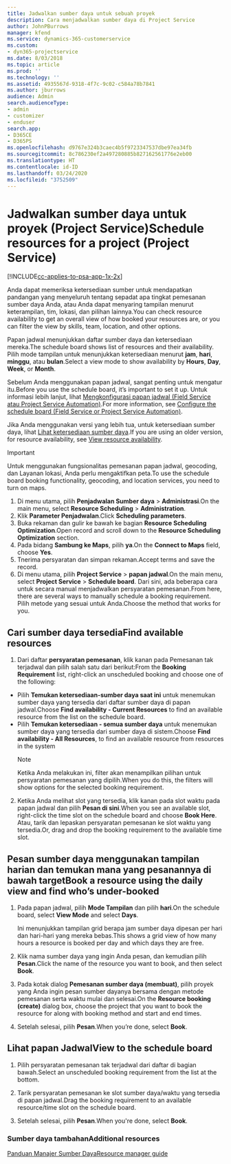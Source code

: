 ```yaml
---
title: Jadwalkan sumber daya untuk sebuah proyek
description: Cara menjadwalkan sumber daya di Project Service
author: JohnPBurrows
manager: kfend
ms.service: dynamics-365-customerservice
ms.custom:
- dyn365-projectservice
ms.date: 8/03/2018
ms.topic: article
ms.prod: ''
ms.technology: ''
ms.assetid: 4935567d-9318-4f7c-9c02-c584a78b7841
ms.author: jburrows
audience: Admin
search.audienceType:
- admin
- customizer
- enduser
search.app:
- D365CE
- D365PS
ms.openlocfilehash: d9767e324b3caec4b5f9723347537dbe97ea34fb
ms.sourcegitcommit: 8c786230ef2a497280885b827162561776e2eb00
ms.translationtype: HT
ms.contentlocale: id-ID
ms.lasthandoff: 03/24/2020
ms.locfileid: "3752509"
---
```

# <a name="schedule-resources-for-a-project-project-service"></a><span data-ttu-id="ceb40-103">Jadwalkan sumber daya untuk proyek (Project Service)</span><span class="sxs-lookup"><span data-stu-id="ceb40-103">Schedule resources for a project (Project Service)</span></span>

[!INCLUDE[cc-applies-to-psa-app-1x-2x](../includes/cc-applies-to-psa-app-1x-2x.md)]

<span data-ttu-id="ceb40-104">Anda dapat memeriksa ketersediaan sumber untuk mendapatkan pandangan yang menyeluruh tentang sepadat apa tingkat pemesanan sumber daya Anda, atau Anda dapat menyaring tampilan menurut keterampilan, tim, lokasi, dan pilihan lainnya.</span><span class="sxs-lookup"><span data-stu-id="ceb40-104">You can check resource availability to get an overall view of how booked your resources are, or you can filter the view by skills, team, location, and other options.</span></span>  
  
<span data-ttu-id="ceb40-105">Papan jadwal menunjukkan daftar sumber daya dan ketersediaan mereka.</span><span class="sxs-lookup"><span data-stu-id="ceb40-105">The schedule board shows list of resources and their availability.</span></span> <span data-ttu-id="ceb40-106">Pilih mode tampilan untuk menunjukkan ketersediaan menurut **jam**, **hari**, **minggu**, atau **bulan**.</span><span class="sxs-lookup"><span data-stu-id="ceb40-106">Select a view mode to show availability by **Hours**, **Day**, **Week**, or **Month**.</span></span>  
  
<span data-ttu-id="ceb40-107">Sebelum Anda menggunakan papan jadwal, sangat penting untuk mengatur itu.</span><span class="sxs-lookup"><span data-stu-id="ceb40-107">Before you use the schedule board, it’s important to set it up.</span></span> <span data-ttu-id="ceb40-108">Untuk informasi lebih lanjut, lihat [Mengkonfigurasi papan jadwal (Field Service atau Project Service Automation)](../field-service/configure-schedule-board.md).</span><span class="sxs-lookup"><span data-stu-id="ceb40-108">For more information, see [Configure the schedule board (Field Service or Project Service Automation)](../field-service/configure-schedule-board.md).</span></span>
  
<span data-ttu-id="ceb40-109">Jika Anda menggunakan versi yang lebih tua, untuk ketersediaan sumber daya, lihat [Lihat ketersediaan sumber daya](../project-service/view-resource-availability.md).</span><span class="sxs-lookup"><span data-stu-id="ceb40-109">If you are using an older version, for resource availability, see [View resource availability](../project-service/view-resource-availability.md).</span></span>  

> [!IMPORTANT]
>  <span data-ttu-id="ceb40-110">Untuk menggunakan fungsionalitas pemesanan papan jadwal, geocoding, dan Layanan lokasi, Anda perlu mengaktifkan peta.</span><span class="sxs-lookup"><span data-stu-id="ceb40-110">To use the schedule board booking functionality, geocoding, and location services, you need to turn on maps.</span></span>  
> 
> 1. <span data-ttu-id="ceb40-111">Di menu utama, pilih **Penjadwalan Sumber daya** > **Administrasi**.</span><span class="sxs-lookup"><span data-stu-id="ceb40-111">On the main menu, select **Resource Scheduling** > **Administration**.</span></span>  
> 2. <span data-ttu-id="ceb40-112">Klik **Parameter Penjadwalan**.</span><span class="sxs-lookup"><span data-stu-id="ceb40-112">Click **Scheduling parameters**.</span></span>  
> 3. <span data-ttu-id="ceb40-113">Buka rekaman dan gulir ke bawah ke bagian **Resource Scheduling Optimization**.</span><span class="sxs-lookup"><span data-stu-id="ceb40-113">Open record and scroll down to the **Resource Scheduling Optimization** section.</span></span>  
> 4. <span data-ttu-id="ceb40-114">Pada bidang **Sambung ke Maps**, pilih **ya**.</span><span class="sxs-lookup"><span data-stu-id="ceb40-114">On the **Connect to Maps** field, choose **Yes**.</span></span>  
> 5. <span data-ttu-id="ceb40-115">Tnerima persyaratan dan simpan rekaman.</span><span class="sxs-lookup"><span data-stu-id="ceb40-115">Accept terms and save the record.</span></span>  
> 6. <span data-ttu-id="ceb40-116">Di menu utama, pilih **Project Service** > **papan jadwal**.</span><span class="sxs-lookup"><span data-stu-id="ceb40-116">On the main menu, select **Project Service** > **Schedule board**.</span></span> <span data-ttu-id="ceb40-117">Dari sini, ada beberapa cara untuk secara manual menjadwalkan persyaratan pemesanan.</span><span class="sxs-lookup"><span data-stu-id="ceb40-117">From here, there are several ways to manually schedule a booking requirement.</span></span> <span data-ttu-id="ceb40-118">Pilih metode yang sesuai untuk Anda.</span><span class="sxs-lookup"><span data-stu-id="ceb40-118">Choose the method that works for you.</span></span>
  
## <a name="find-available-resources"></a><span data-ttu-id="ceb40-119">Cari sumber daya tersedia</span><span class="sxs-lookup"><span data-stu-id="ceb40-119">Find available resources</span></span>

1.  <span data-ttu-id="ceb40-120">Dari daftar **persyaratan pemesanan**, klik kanan pada Pemesanan tak terjadwal dan pilih salah satu dari berikut:</span><span class="sxs-lookup"><span data-stu-id="ceb40-120">From the **Booking Requirement** list, right-click an unscheduled booking and choose one of the following:</span></span>  
  
- <span data-ttu-id="ceb40-121">Pilih **Temukan ketersediaan-sumber daya saat ini** untuk menemukan sumber daya yang tersedia dari daftar sumber daya di papan jadwal.</span><span class="sxs-lookup"><span data-stu-id="ceb40-121">Choose **Find availability - Current Resources** to find an available resource from the list on the schedule board.</span></span>  
- <span data-ttu-id="ceb40-122">Pilih **Temukan ketersediaan - semua sumber daya** untuk menemukan sumber daya yang tersedia dari sumber daya di sistem.</span><span class="sxs-lookup"><span data-stu-id="ceb40-122">Choose **Find availability - All Resources**, to find an available resource from resources in the system</span></span>  
   > [!NOTE]
   >  <span data-ttu-id="ceb40-123">Ketika Anda melakukan ini, filter akan menampilkan pilihan untuk persyaratan pemesanan yang dipilih.</span><span class="sxs-lookup"><span data-stu-id="ceb40-123">When you do this, the filters will show options for the selected booking requirement.</span></span>  
  
2. <span data-ttu-id="ceb40-124">Ketika Anda melihat slot yang tersedia, klik kanan pada slot waktu pada papan jadwal dan pilih **Pesan di sini**.</span><span class="sxs-lookup"><span data-stu-id="ceb40-124">When you see an available slot, right-click the time slot on the schedule board and choose **Book Here**.</span></span> <span data-ttu-id="ceb40-125">Atau, tarik dan lepaskan persyaratan pemesanan ke slot waktu yang tersedia.</span><span class="sxs-lookup"><span data-stu-id="ceb40-125">Or, drag and drop the booking requirement to the available time slot.</span></span>  
  

## <a name="book-a-resource-using-the-daily-view-and-find-whos-under-booked"></a><span data-ttu-id="ceb40-126">Pesan sumber daya menggunakan tampilan harian dan temukan mana yang pesanannya di bawah target</span><span class="sxs-lookup"><span data-stu-id="ceb40-126">Book a resource using the daily view and find who’s under-booked</span></span>
  
1.  <span data-ttu-id="ceb40-127">Pada papan jadwal, pilih **Mode Tampilan** dan pilih **hari**.</span><span class="sxs-lookup"><span data-stu-id="ceb40-127">On the schedule board, select **View Mode** and select **Days**.</span></span>  
  
    <span data-ttu-id="ceb40-128">Ini menunjukkan tampilan grid berapa jam sumber daya dipesan per hari dan hari-hari yang mereka bebas.</span><span class="sxs-lookup"><span data-stu-id="ceb40-128">This shows a grid view of how many hours a resource is booked per day and which days they are free.</span></span>  
  
2.  <span data-ttu-id="ceb40-129">Klik nama sumber daya yang ingin Anda pesan, dan kemudian pilih **Pesan**.</span><span class="sxs-lookup"><span data-stu-id="ceb40-129">Click the name of the resource you want to book, and then select **Book**.</span></span>  
  
3.  <span data-ttu-id="ceb40-130">Pada kotak dialog **Pemesanan sumber daya (membuat)**, pilih proyek yang Anda ingin pesan sumber dayanya bersama dengan metode pemesanan serta waktu mulai dan selesai.</span><span class="sxs-lookup"><span data-stu-id="ceb40-130">On the **Resource booking (create)** dialog box, choose the project that you want to book the resource for along with booking method and start and end times.</span></span>  
  
4.  <span data-ttu-id="ceb40-131">Setelah selesai, pilih **Pesan**.</span><span class="sxs-lookup"><span data-stu-id="ceb40-131">When you’re done, select **Book**.</span></span>  
  
## <a name="view-to-the-schedule-board"></a><span data-ttu-id="ceb40-132">Lihat papan Jadwal</span><span class="sxs-lookup"><span data-stu-id="ceb40-132">View to the schedule board</span></span>
  
1.  <span data-ttu-id="ceb40-133">Pilih persyaratan pemesanan tak terjadwal dari daftar di bagian bawah.</span><span class="sxs-lookup"><span data-stu-id="ceb40-133">Select an unscheduled booking requirement from the list at the bottom.</span></span>  
  
2.  <span data-ttu-id="ceb40-134">Tarik persyaratan pemesanan ke slot sumber daya/waktu yang tersedia di papan jadwal.</span><span class="sxs-lookup"><span data-stu-id="ceb40-134">Drag the booking requirement to an available resource/time slot on the schedule board.</span></span>  
  
3.  <span data-ttu-id="ceb40-135">Setelah selesai, pilih **Pesan**.</span><span class="sxs-lookup"><span data-stu-id="ceb40-135">When you're done, select **Book**.</span></span>  
  
### <a name="additional-resources"></a><span data-ttu-id="ceb40-136">Sumber daya tambahan</span><span class="sxs-lookup"><span data-stu-id="ceb40-136">Additional resources</span></span>  
 [<span data-ttu-id="ceb40-137">Panduan Manajer Sumber Daya</span><span class="sxs-lookup"><span data-stu-id="ceb40-137">Resource manager guide</span></span>](../project-service/resource-manager-guide.md)
